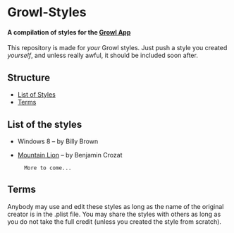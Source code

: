 # Growl-Styles

#### A compilation of styles for the [Growl App](http://growl.info)

This repository is made for _your_ Growl styles. Just push a style you
created _yourself_, and unless really awful, it should be included soon after.

## Structure

* [List of Styles](#list)
* [Terms](#terms)

<a name="list"></a>
## List of the styles

* Windows 8 – by Billy Brown
* [Mountain Lion](http://dribbble.com/shots/475237-Mountain-Lion-DP-2-Growl-Theme) – by Benjamin Crozat

		More to come...

<a name="terms"></a>
## Terms

Anybody may use and edit these styles as long as the name of the original
creator is in the .plist file. You may share the styles with others as
long as you do not take the full credit (unless you created the style from
scratch).